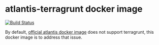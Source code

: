 # atlantis-terragrunt docker image

[![Build Status](https://api.travis-ci.org/chenrui333/atlantis-terragrunt.svg?branch=master)](https://travis-ci.org/chenrui333/atlantis-terragrunt)

By default, [official atlantis docker image][official-atlantis-dockerfile] does not support terragrunt,
this docker image is to address that issue.

[official-atlantis-dockerfile]: https://github.com/runatlantis/atlantis/blob/master/Dockerfile
